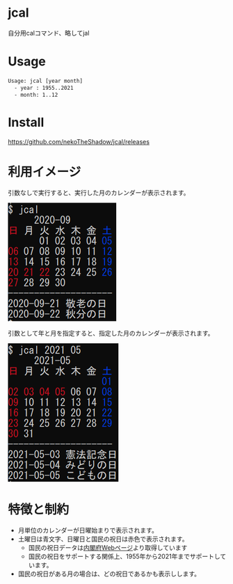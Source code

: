 # jcal

自分用calコマンド、略してjal

# Usage

```
Usage: jcal [year month]
  - year : 1955..2021
  - month: 1..12
```

# Install

https://github.com/nekoTheShadow/jcal/releases

# 利用イメージ

引数なしで実行すると、実行した月のカレンダーが表示されます。

![screenshot1.PNG](https://raw.githubusercontent.com/nekoTheShadow/jcal/master/scrennshot1.PNG)

引数として年と月を指定すると、指定した月のカレンダーが表示されます。

![screenshot2.PNG](https://raw.githubusercontent.com/nekoTheShadow/jcal/master/screenshot2.PNG)

# 特徴と制約

- 月単位のカレンダーが日曜始まりで表示されます。
- 土曜日は青文字、日曜日と国民の祝日は赤色で表示されます。
    - 国民の祝日データは[内閣府Webページ](https://www8.cao.go.jp/chosei/shukujitsu/gaiyou.html)より取得しています
    - 国民の祝日をサポートする関係上、1955年から2021年までサポートしています。
- 国民の祝日がある月の場合は、どの祝日であるかも表示しします。
